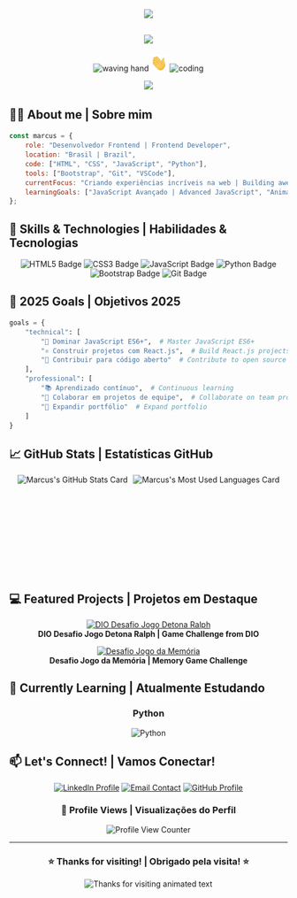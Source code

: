 <h1 align="center">
  <a href="https://git.io/typing-svg">
    <img src="https://readme-typing-svg.herokuapp.com/?font=Righteous&size=35&center=true&vCenter=true&width=500&height=70&duration=4000&lines=Olá!+👋;Hello!+👋;Welcome!+👋;Bem-vindo!+👋" />
  </a>
</h1>

<h3 align="center">
  <a href="https://git.io/typing-svg">
    <img src="https://readme-typing-svg.herokuapp.com/?font=Fira+Code&size=20&pause=1000&color=00FF00&center=true&vCenter=true&width=500&height=50&lines=Desenvolvedor+Frontend+%F0%9F%92%BB;Frontend+Developer+%F0%9F%92%BB;Apaixonado+por+Programação+%F0%9F%9A%80;Passionate+about+Coding+%F0%9F%9A%80;Sempre+Aprendendo+%F0%9F%93%9A;Always+Learning+%F0%9F%93%9A" />
  </a>
</h3>

<p align="center">
  <img src="https://raw.githubusercontent.com/MartinHeinz/MartinHeinz/master/wave.gif" width="30px" height="30px" alt="waving hand" />
  <img src="https://raw.githubusercontent.com/ABSphreak/ABSphreak/master/gifs/Hi.gif" width="30px" height="30px" alt="hi" />
  <img src="https://raw.githubusercontent.com/nixin72/nixin72/master/wave.gif" width="50px" height="50px" alt="coding" />
</p>

<div align="center">
  <a href="https://git.io/typing-svg">
    <img src="https://readme-typing-svg.herokuapp.com/?font=Fira+Code&size=20&pause=1000&color=F7F7F7&center=true&vCenter=true&width=500&height=50&lines=Desenvolvedor+Frontend;Frontend+Developer;Sempre+Aprendendo;Always+Learning;Codando+com+%E2%9D%A4%EF%B8%8F;Coding+with+%E2%9D%A4%EF%B8%8F" />
  </a>
</div>


## 🧑‍💻 About me | Sobre mim
```javascript
const marcus = {
    role: "Desenvolvedor Frontend | Frontend Developer",
    location: "Brasil | Brazil",
    code: ["HTML", "CSS", "JavaScript", "Python"],
    tools: ["Bootstrap", "Git", "VSCode"],
    currentFocus: "Criando experiências incríveis na web | Building awesome web experiences",
    learningGoals: ["JavaScript Avançado | Advanced JavaScript", "Animações para Web | Web Animation"]
};
```

## 🚀 Skills & Technologies | Habilidades & Tecnologias
<div align="center">
  
![HTML5 Badge](https://img.shields.io/badge/HTML5-E34F26?style=for-the-badge&logo=html5&logoColor=white)
![CSS3 Badge](https://img.shields.io/badge/CSS3-1572B6?style=for-the-badge&logo=css3&logoColor=white)
![JavaScript Badge](https://img.shields.io/badge/JavaScript-F7DF1E?style=for-the-badge&logo=javascript&logoColor=black)
![Python Badge](https://img.shields.io/badge/Python-3776AB?style=for-the-badge&logo=python&logoColor=white)
![Bootstrap Badge](https://img.shields.io/badge/Bootstrap-563D7C?style=for-the-badge&logo=bootstrap&logoColor=white)
![Git Badge](https://img.shields.io/badge/Git-F05032?style=for-the-badge&logo=git&logoColor=white)

</div>

## 🎯 2025 Goals | Objetivos 2025
```python
goals = {
    "technical": [
        "🚀 Dominar JavaScript ES6+",  # Master JavaScript ES6+
        "⚛️ Construir projetos com React.js",  # Build React.js projects
        "🌟 Contribuir para código aberto"  # Contribute to open source
    ],
    "professional": [
        "📚 Aprendizado contínuo",  # Continuous learning
        "🤝 Colaborar em projetos de equipe",  # Collaborate on team projects
        "💼 Expandir portfólio"  # Expand portfolio
    ]
}

```

## 📈 GitHub Stats | Estatísticas GitHub
<div align="center">
  <div style="display: flex; flex-wrap: wrap; justify-content: center; gap: 10px;">
    <img src="https://github-readme-stats.vercel.app/api?username=Marcuslaf&show_icons=true&theme=tokyonight&include_all_commits=true&count_private=true" 
         alt="Marcus's GitHub Stats Card" 
         height="180em" />
    <img src="https://github-readme-stats.vercel.app/api/top-langs/?username=Marcuslaf&layout=compact&langs_count=7&theme=tokyonight" 
         alt="Marcus's Most Used Languages Card" 
         height="180em" />
  </div>
</div>

## 💻 Featured Projects | Projetos em Destaque

<div align="center">

[![DIO Desafio Jogo Detona Ralph](https://github-readme-stats.vercel.app/api/pin/?username=Marcuslaf&repo=dio_desafio_jogo_detona_ralph&theme=tokyonight)](https://github.com/Marcuslaf/dio_desafio_jogo_detona_ralph)  
**DIO Desafio Jogo Detona Ralph | Game Challenge from DIO**  

[![Desafio Jogo da Memória](https://github-readme-stats.vercel.app/api/pin/?username=Marcuslaf&repo=Desafio-jogo-da-memoria&theme=tokyonight)](https://github.com/Marcuslaf/Desafio-jogo-da-memoria)  
**Desafio Jogo da Memória | Memory Game Challenge**

</div>

## 🌱 Currently Learning | Atualmente Estudando

<div align="center">

### Python  
![Python](https://img.shields.io/badge/Python-Atualmente%20Estudando%20%7C%20Currently%20Learning-blue?style=for-the-badge&logo=python)

</div>



## 📫 Let's Connect! | Vamos Conectar!

<div align="center">

[![LinkedIn Profile](https://img.shields.io/badge/LinkedIn-0077B5?style=for-the-badge&logo=linkedin&logoColor=white)](https://www.linkedin.com/in/marcus-lafaiete-74b084128)
[![Email Contact](https://img.shields.io/badge/Email-D14836?style=for-the-badge&logo=gmail&logoColor=white)](mailto:marcuslaf@hotmail.com)
[![GitHub Profile](https://img.shields.io/badge/GitHub-100000?style=for-the-badge&logo=github&logoColor=white)](https://github.com/Marcuslaf)

</div>

<div align="center">

### 👀 Profile Views | Visualizações do Perfil
![Profile View Counter](https://komarev.com/ghpvc/?username=Marcuslaf&color=blueviolet&style=for-the-badge)

</div>

---

<div align="center">

### ⭐️ Thanks for visiting! | Obrigado pela visita! ⭐️
<img src="https://raw.githubusercontent.com/BrunnerLivio/brunnerlivio/master/images/marquee.svg" alt="Thanks for visiting animated text"/>

</div>
